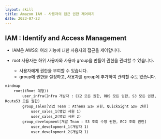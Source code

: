 ```yaml
---
layout: skill
title: Amazon IAM - 사용자의 접근 권한 제어하기
date: 2023-07-23
---
```



## IAM : Identify and Access Management

- IAM은 AWS의 여러 기능에 대한 사용자의 접근을 제어합니다.

- root 사용자는 하위 사용자와 사용자 group을 만들어 권한을 관리할 수 있습니다.
    - 사용자에게 권한을 부여할 수 있습니다.
    - group에 권한을 설정하고, 사용자를 group에 추가하여 관리할 수도 있습니다.

```mermaid
mindmap
    root((Root 계정))
        user_infra(Infra 개발자 : EC2 모든 권한, RDS 모든 권한, S3 모든 권한, Route53 모든 권한)
        group_sales[영업 Team : Athena 모든 권한, QuickSight 모든 권한]
            user_sales_1(영업 사원 1)
            user_sales_2(영업 사원 2)
        group_development[개발 Team : S3 조회 수정 권한, EC2 조회 권한]
            user_development_1(개발자 1)
            user_development_2(개발자 1)
```

